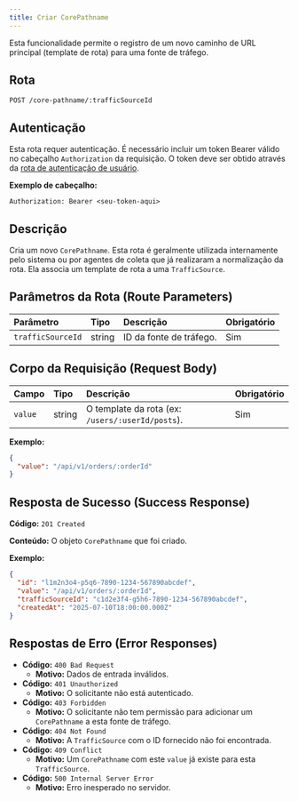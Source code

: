 ```yaml
---
title: Criar CorePathname
---
```


Esta funcionalidade permite o registro de um novo caminho de URL principal (template de rota) para uma fonte de tráfego.

## Rota

`POST /core-pathname/:trafficSourceId`

## Autenticação

Esta rota requer autenticação. É necessário incluir um token Bearer válido no cabeçalho `Authorization` da requisição. O token deve ser obtido através da [rota de autenticação de usuário](/ptbr/user/authuser/).

**Exemplo de cabeçalho:**

```
Authorization: Bearer <seu-token-aqui>
```

## Descrição

Cria um novo `CorePathname`. Esta rota é geralmente utilizada internamente pelo sistema ou por agentes de coleta que já realizaram a normalização da rota. Ela associa um template de rota a uma `TrafficSource`.

## Parâmetros da Rota (Route Parameters)

| Parâmetro         | Tipo   | Descrição               | Obrigatório |
| :---------------- | :----- | :---------------------- | :---------- |
| `trafficSourceId` | string | ID da fonte de tráfego. | Sim         |

## Corpo da Requisição (Request Body)

| Campo   | Tipo   | Descrição                                        | Obrigatório |
| :------ | :----- | :----------------------------------------------- | :---------- |
| `value` | string | O template da rota (ex: `/users/:userId/posts`). | Sim         |

**Exemplo:**

```json
{
  "value": "/api/v1/orders/:orderId"
}
```

## Resposta de Sucesso (Success Response)

**Código:** `201 Created`

**Conteúdo:** O objeto `CorePathname` que foi criado.

**Exemplo:**

```json
{
  "id": "l1m2n3o4-p5q6-7890-1234-567890abcdef",
  "value": "/api/v1/orders/:orderId",
  "trafficSourceId": "c1d2e3f4-g5h6-7890-1234-567890abcdef",
  "createdAt": "2025-07-10T18:00:00.000Z"
}
```

## Respostas de Erro (Error Responses)

- **Código:** `400 Bad Request`
  - **Motivo:** Dados de entrada inválidos.
- **Código:** `401 Unauthorized`
  - **Motivo:** O solicitante não está autenticado.
- **Código:** `403 Forbidden`
  - **Motivo:** O solicitante não tem permissão para adicionar um `CorePathname` a esta fonte de tráfego.
- **Código:** `404 Not Found`
  - **Motivo:** A `TrafficSource` com o ID fornecido não foi encontrada.
- **Código:** `409 Conflict`
  - **Motivo:** Um `CorePathname` com este `value` já existe para esta `TrafficSource`.
- **Código:** `500 Internal Server Error`
  - **Motivo:** Erro inesperado no servidor.
